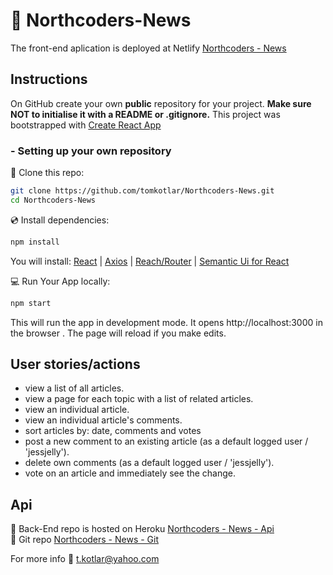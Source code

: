 

# :rocket: Northcoders-News

The front-end aplication is deployed at Netlify  [Northcoders - News](https://tomas-news.netlify.com)


## Instructions

On GitHub create your own **public** repository for your project. **Make sure NOT to initialise it with a README or .gitignore.**
This project was bootstrapped with [Create React App](https://github.com/facebook/create-react-app)



### - Setting up your own repository

:dvd: Clone this repo:

```bash
git clone https://github.com/tomkotlar/Northcoders-News.git
cd Northcoders-News

```

:cd: Install dependencies: 

```bash
npm install 

```
You will install:
[React](https://reactjs.org) | [Axios](https://www.npmjs.com/package/axios) | 
[Reach/Router](https://www.npmjs.com/package/@reach/router) | [Semantic Ui for React](https://www.npmjs.com/package/semantic-ui-react)<br />


:computer: Run Your App locally: 

```bash
npm start

```
This will run the app in development mode. It opens http://localhost:3000 in the browser . The page will reload if you make edits.

## User stories/actions
- view a list of all articles.
- view a page for each topic with a list of related articles.
- view an individual article.
- view an individual article's comments.
- sort articles by: date, comments and votes
- post a new comment to an existing article (as a default logged user / 'jessjelly').
- delete own comments (as a default logged user / 'jessjelly').
- vote on an article and immediately see the change.


## Api 
:newspaper: Back-End repo is hosted on Heroku [Northcoders - News - Api](https://northcoder-news2019.herokuapp.com/api/)<br />
:file_folder: Git repo  [Northcoders - News - Git](https://github.com/tomkotlar/nc-news_second.git)<br />


For more info  :email:  t.kotlar@yahoo.com


